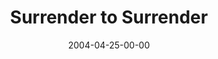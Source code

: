 ---
layout: message
category: message
series: "Going Crazy"
title: "Surrender to Surrender"
date: 2004-04-25-00-00
message_id: 174
sc-permalink-url: "http://soundcloud.com/crdschurch/surrender-to-surrender"
audio: "http://s3.amazonaws.com/crossroads-media/messages/audio/GC_02_04-25-04_Surrender_to_Surrender.mp3"
audio-duration: "39:41"
tag: 
 - generosity
 - giving
 - campaign
 - building
 - celebrate
 - table
 - surrender
 - celebration
 - tome
 - crazy
explicit: false
---